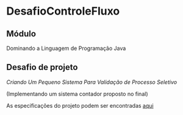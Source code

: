 # DesafioControleFluxo  

## Módulo  

Dominando a Linguagem de Programação Java  

## Desafio de projeto  

*Criando Um Pequeno Sistema Para Validação de Processo Seletivo*

(Implementando um sistema contador proposto no final)

As especificações do projeto podem ser encontradas [aqui](https://github.com/digitalinnovationone/trilha-java-basico/tree/main/desafios/controle-fluxo)
